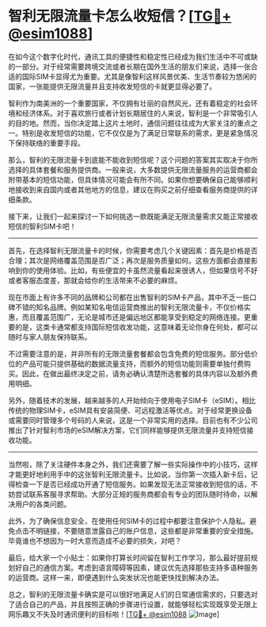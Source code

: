 # 智利无限流量卡怎么收短信？[[TG💪+ @esim1088](https://t.me/s/esim1088)]

在如今这个数字化时代，通讯工具的便捷性和稳定性已经成为我们生活中不可或缺的一部分。对于经常需要跨境交流或者长期在国外生活的朋友们来说，选择一张合适的国际SIM卡显得尤为重要。尤其是像智利这样风景优美、生活节奏较为悠闲的国家，一张能提供无限流量并且支持收发短信的卡就更显得必要了。

智利作为南美洲的一个重要国家，不仅拥有壮丽的自然风光，还有着稳定的社会环境和经济体系。对于喜欢旅行或者计划长期居住的人来说，智利是一个非常吸引人的目的地。然而，当你决定踏上这片土地时，通信问题往往成为大家关注的重点之一。特别是收发短信的功能，它不仅仅是为了满足日常联系的需求，更是紧急情况下保持联络的重要手段。

那么，智利的无限流量卡到底能不能收到短信呢？这个问题的答案其实取决于你所选择的具体套餐和服务提供商。一般来说，大多数提供无限流量服务的运营商都会附带基本的短信功能，但具体情况可能会有所不同。如果你想要确保自己能够顺利地接收到来自国内或者其他地方的信息，建议在购买之前仔细查看服务商提供的详细条款。

接下来，让我们一起来探讨一下如何挑选一款既能满足无限流量需求又能正常接收短信的智利SIM卡吧！

---

首先，在选择智利无限流量卡的时候，你需要考虑几个关键因素：首先是价格是否合理；其次是网络覆盖范围是否广泛；再次是服务质量如何。这些方面都会直接影响到你的使用体验。比如，有些便宜的卡虽然流量看起来很诱人，但如果信号不好或者客服态度差，那就会给你的生活带来不必要的麻烦。

现在市面上有许多不同的品牌和公司都在出售智利的SIM卡产品，其中不乏一些口碑不错的知名品牌。例如某知名电信运营商推出的智利无限流量卡，不仅价格实惠，而且覆盖范围广，无论是城市还是偏远地区都能享受到稳定的网络连接。更重要的是，这类卡通常都支持国际短信收发功能，这意味着无论你身在何处，都可以随时与家人朋友保持联系。

不过需要注意的是，并非所有的无限流量套餐都会包含免费的短信服务。部分低价位的产品可能只提供基础的数据流量支持，而额外的短信功能则需要单独付费购买。因此，在做出最终决定之前，请务必确认清楚所选套餐的具体内容以及额外费用明细。

另外，随着技术的发展，越来越多的人开始倾向于使用电子SIM卡（eSIM）。相比传统的物理SIM卡，eSIM具有安装简便、可远程激活等优点。对于经常更换设备或需要同时管理多个号码的人来说，这是一个非常实用的选择。目前也有不少公司推出了针对智利市场的eSIM解决方案，它们同样能够提供无限流量并支持短信接收功能。

---

当然啦，除了关注硬件本身之外，我们还需要了解一些实际操作中的小技巧，这样才能更好地利用手中的这张智利无限流量卡。比如说，当你第一次插入新卡后，记得检查一下是否已经成功开通了短信服务。如果发现无法正常接收到短信的话，不妨尝试联系客服寻求帮助。大部分正规的服务商都会有专业的团队随时待命，以解决用户的各类问题。

此外，为了确保信息安全，在使用任何SIM卡的过程中都要注意保护个人隐私。避免点击不明链接，不要随意泄露自己的账户信息，这些都是非常重要的安全措施。毕竟谁也不想因为一时大意而造成不必要的损失，对吧？

最后，给大家一个小贴士：如果你打算长时间留在智利工作学习，那么最好提前规划好自己的通信方案。考虑到语言障碍等因素，建议优先选择那些支持多语种服务的运营商。这样一来，即便遇到什么突发状况也能更快找到解决办法。

总之，智利的无限流量卡确实是可以很好地满足人们的日常通信需求的，只要选对了适合自己的产品，并且按照正确的步骤进行设置，就能够轻松实现既享受无限上网乐趣又不失及时通讯便利的目标啦！[[TG💪+ @esim1088](https://t.me/s/esim1088) ![Image](https://i.postimg.cc/4NQfJmqS/Snipaste-2025-05-13-00-14-12.png)]